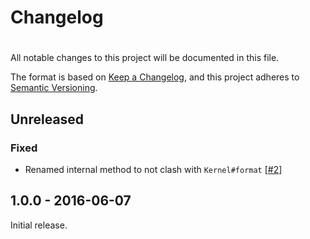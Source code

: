 # Changelog
# 
All notable changes to this project will be documented in this file.

The format is based on [Keep a Changelog](https://keepachangelog.com/en/1.0.0/),
and this project adheres to [Semantic Versioning](https://semver.org/spec/v2.0.0.html).

## Unreleased

### Fixed

- Renamed internal method to not clash with `Kernel#format` [[#2](https://github.com/mikker/classnames/pull/2)]

## 1.0.0 - 2016-06-07

Initial release.
